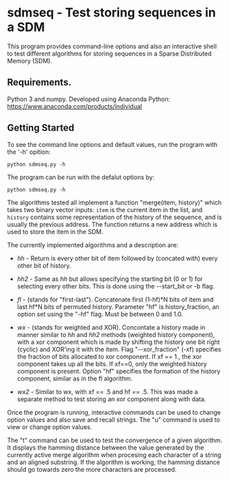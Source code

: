 # sdmseq - Test storing sequences in a SDM

This program provides command-line options and also an interactive shell to test different
algorithms for storing sequences in a Sparse Distributed Memory (SDM).

## Requirements.

Python 3 and numpy.  Developed using Anaconda Python: https://www.anaconda.com/products/individual



## Getting Started

To see the command line options and default values, run the program with the '-h' opition:

```
python sdmseq.py -h
```

The program can be run with the defalut options by:

```
python sdmseq.py -h
```

The algorithms tested all implement a function "merge(item, history)" which takes two binary vector
inputs: `item` is the current item in the list, and `history` contains some representation of the history
of the sequence, and is usually the previous address.  The function returns a new address which is used to
store the item in the SDM.

The currently implemented algorithms and a description are:

- *hh*  - Return is every other bit of item followed by (concated with) every other bit of history.

- *hh2* - Same as *hh* but allows specifying the starting bit (0 or 1) for selecting every other
  bits.  This is done using the --start_bit or -b flag.

- *fl* - (stands for "first-last").  Concatenate first (1-hf)\*N bits of item and last hf\*N bits of permuted history.
  Parameter "hf" is history_fraction, an option set using the "-hf" flag.  Must be between 0 and 1.0.

- *wx* - (stands for weighted and XOR).  Concontate a history made in manner similar to *hh* and *hh2* methods
  (weighted history component), with a xor component which is made by shifting the history one bit right
  (cyclic) and XOR'ing it with the item.   Flag "--xor_fraction" (-xf) specifies the fraction of bits allocated to
  xor component.  If xf == 1., the xor component takes up all the bits.  If xf==0, only the weighted history component
  is present.  Option "hf" specifies the formation of the history component, similar as in the fl algorithm.

- *wx2* - Similar to wx, with xf == .5 and hf == .5.  This was made a separate method to test storing an xor component
  along with data.


Once the program is running, interactive commands can be used to change option values and also save and recall strings.
The "u" command is used to view or change option values.

The "t" command can be used to test the convergence of a given algorithm.  It displays the hamming distance between
the value generated by the currently active merge algorithm when procesing each character of a string and an
aligned substring.  If the algorithm is working, the hamming distance should go towards zero the more characters
are processed.


